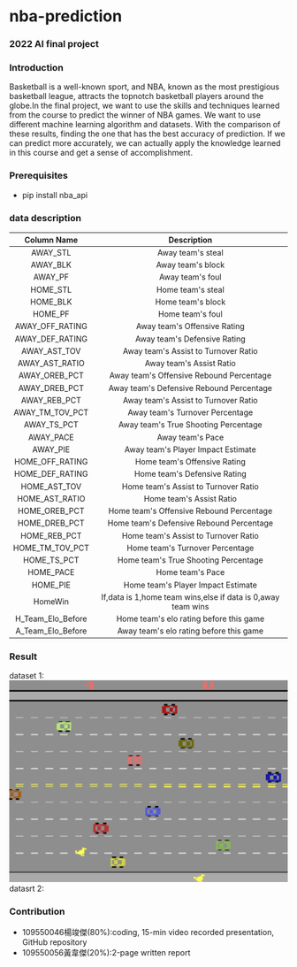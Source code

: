 # **nba-prediction**
### 2022 AI final project
### Introduction
Basketball is a well-known sport, and NBA, known as
the most prestigious basketball league, attracts the topnotch basketball players around the globe.In the final
project, we want to use the skills and techniques learned
from the course to predict the winner of NBA games.
We want to use different machine learning algorithm and
datasets. With the comparison of these results, finding the
one that has the best accuracy of prediction. If we can predict more accurately, we can actually apply the knowledge
learned in this course and get a sense of accomplishment.
### Prerequisites
- pip install nba_api
### data description

|     Column Name    |                              Description                                   |
|:------------------:|:--------------------------------------------------------------------------:|
|      AWAY_STL      |                            Away team's steal                               |
|      AWAY_BLK      |                            Away team's block                               |
|       AWAY_PF      |                            Away team's foul                                |
|       HOME_STL     |                            Home team's steal                               |
|       HOME_BLK     |                            Home team's block                               |
|       HOME_PF      |                             Home team's foul                               |
|    AWAY_OFF_RATING |                        Away team's Offensive Rating                        |
|    AWAY_DEF_RATING |                        Away team's  Defensive Rating                       |
|    AWAY_AST_TOV    |                       Away team's Assist to Turnover Ratio                 |
|   AWAY_AST_RATIO   |                            Away team's Assist Ratio                        |
|    AWAY_OREB_PCT   |                      Away team's Offensive Rebound Percentage              |
|    AWAY_DREB_PCT   |                      Away team's Defensive Rebound Percentage              |
|    AWAY_REB_PCT    |                       Away team's Assist to Turnover Ratio                 |
|    AWAY_TM_TOV_PCT |                        Away team's Turnover Percentage                     |
|     AWAY_TS_PCT    |                       Away team's True Shooting Percentage                 |
|      AWAY_PACE     |                             Away team's Pace                               |
|      AWAY_PIE      |                       Away team's Player Impact Estimate                   |
|    HOME_OFF_RATING |                        Home team's Offensive Rating                        | 
|    HOME_DEF_RATING |                        Home team's  Defensive Rating                       |
|    HOME_AST_TOV    |                      Home team's Assist to Turnover Ratio                  |
|   HOME_AST_RATIO   |                          Home team's Assist Ratio                          |
|    HOME_OREB_PCT   |                     Home team's Offensive Rebound Percentage               |
|    HOME_DREB_PCT   |                     Home team's Defensive Rebound Percentage               |
|    HOME_REB_PCT    |                      Home team's Assist to Turnover Ratio                  |
|    HOME_TM_TOV_PCT |                      Home team's Turnover Percentage                       |
|     HOME_TS_PCT    |                     Home team's True Shooting Percentage                   |
|      HOME_PACE     |                             Home team's Pace                               |
|      HOME_PIE      |                     Home team's Player Impact Estimate                     |
|       HomeWin      |           If,data is 1,home team wins,else if data is 0,away team wins     |
|  H_Team_Elo_Before |                   Home team's elo rating before this game                  |
|  A_Team_Elo_Before |                   Away team's elo rating before this game                  |
### Result
dataset 1:
![image](https://github.com/Willy0921/2022NYCU-AI-Final-Project/blob/main/Freeway%20AI/freeway.png)
datasrt 2:
### Contribution
- 109550046楊竣傑(80%):coding, 15-min video recorded presentation, GitHub repository
- 109550056黃韋傑(20%):2-page written report
